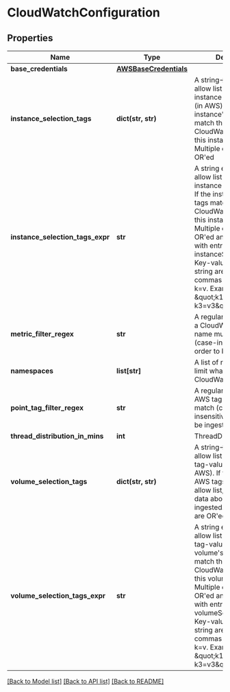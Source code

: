 # CloudWatchConfiguration

## Properties
Name | Type | Description | Notes
------------ | ------------- | ------------- | -------------
**base_credentials** | [**AWSBaseCredentials**](AWSBaseCredentials.md) |  | [optional] 
**instance_selection_tags** | **dict(str, str)** | A string-&gt;string map of allow list of AWS instance tag-value pairs (in AWS).  If the instance&#39;s AWS tags match this allow list, CloudWatch data about this instance is ingested.  Multiple entries are OR&#39;ed | [optional] 
**instance_selection_tags_expr** | **str** | A string expressing the allow list of AWS instance tag-value pairs.  If the instance&#39;s AWS tags match this allow list, CloudWatch data about this instance is ingested.  Multiple entries are OR&#39;ed and also OR&#39;ed with entries from instanceSelectionTags.  Key-value pairs in the string are separated by commas and in the form k&#x3D;v.  Example: \&quot;k1&#x3D;v1, k1&#x3D;v2, k3&#x3D;v3\&quot;. | [optional] 
**metric_filter_regex** | **str** | A regular expression that a CloudWatch metric name must match (case-insensitively) in order to be ingested | [optional] 
**namespaces** | **list[str]** | A list of namespace that limit what we query from CloudWatch. | [optional] 
**point_tag_filter_regex** | **str** | A regular expression that AWS tag key name must match (case-insensitively) in order to be ingested | [optional] 
**thread_distribution_in_mins** | **int** | ThreadDistributionInMins | [optional] 
**volume_selection_tags** | **dict(str, str)** | A string-&gt;string map of allow list of AWS volume tag-value pairs (in AWS).  If the volume&#39;s AWS tags match this allow list, CloudWatch data about this volume is ingested.  Multiple entries are OR&#39;ed | [optional] 
**volume_selection_tags_expr** | **str** | A string expressing the allow list of AWS volume tag-value pairs.  If the volume&#39;s AWS tags match this allow list, CloudWatch data about this volume is ingested.  Multiple entries are OR&#39;ed and also OR&#39;ed with entries from volumeSelectionTags.  Key-value pairs in the string are separated by commas and in the form k&#x3D;v.  Example: \&quot;k1&#x3D;v1, k1&#x3D;v2, k3&#x3D;v3\&quot;. | [optional] 

[[Back to Model list]](../README.md#documentation-for-models) [[Back to API list]](../README.md#documentation-for-api-endpoints) [[Back to README]](../README.md)


